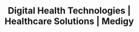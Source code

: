 --- 
 title: "Digital Health Technologies | Healthcare Solutions | Medigy"
 type: 'page' 
 displayinlist: false
 sitemapExclude: true
 mastHead: "Search Results"
 metaTitle: "Digital Health Technologies | Healthcare Solutions | Medigy"
 metaDesc: "Search for the latest digital solutions, peer reviews, health tech offerings and products in global health care sector on Medigy."
---